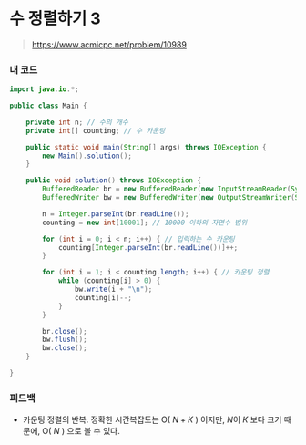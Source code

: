 # 수 정렬하기 3

> https://www.acmicpc.net/problem/10989

### 내 코드

```java
import java.io.*;

public class Main {

    private int n; // 수의 개수
    private int[] counting; // 수 카운팅

    public static void main(String[] args) throws IOException {
        new Main().solution();
    }

    public void solution() throws IOException {
        BufferedReader br = new BufferedReader(new InputStreamReader(System.in));
        BufferedWriter bw = new BufferedWriter(new OutputStreamWriter(System.out));

        n = Integer.parseInt(br.readLine());
        counting = new int[10001]; // 10000 이하의 자연수 범위

        for (int i = 0; i < n; i++) { // 입력하는 수 카운팅
            counting[Integer.parseInt(br.readLine())]++;
        }

        for (int i = 1; i < counting.length; i++) { // 카운팅 정렬
            while (counting[i] > 0) {
                bw.write(i + "\n");
                counting[i]--;
            }
        }

        br.close();
        bw.flush();
        bw.close();
    }

}
```

### 피드백

- 카운팅 정렬의 반복. 정확한 시간복잡도는 O( $N + K$ ) 이지만, $N$이 $K$ 보다 크기 때문에, O( $N$ ) 으로 볼 수 있다. 
